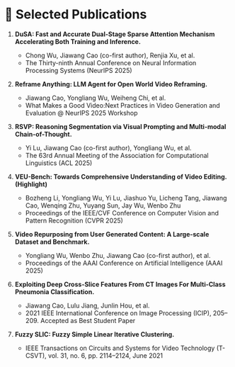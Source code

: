 
# 📄 Selected Publications

1. **DuSA: Fast and Accurate Dual-Stage Sparse Attention Mechanism Accelerating Both Training and Inference.**
   - Chong Wu, Jiawang Cao (co-first author), Renjia Xu, et al.
   - The Thirty-ninth Annual Conference on Neural Information Processing Systems (NeurIPS 2025)

2. **Reframe Anything: LLM Agent for Open World Video Reframing.**
   - Jiawang Cao, Yongliang Wu, Weiheng Chi, et al.
   - What Makes a Good Video:Next Practices in Video Generation and Evaluation @ NeurIPS 2025 Workshop

3. **RSVP: Reasoning Segmentation via Visual Prompting and Multi-modal Chain-of-Thought.**
   - Yi Lu, Jiawang Cao (co-first author), Yongliang Wu, et al.
   - The 63rd Annual Meeting of the Association for Computational Linguistics (ACL 2025)

4. **VEU-Bench: Towards Comprehensive Understanding of Video Editing. (Highlight)**
   - Bozheng Li, Yongliang Wu, Yi Lu, Jiashuo Yu, Licheng Tang, Jiawang Cao, Wenqing Zhu, Yuyang Sun, Jay Wu, Wenbo Zhu
   - Proceedings of the IEEE/CVF Conference on Computer Vision and Pattern Recognition (CVPR 2025)

5. **Video Repurposing from User Generated Content: A Large-scale Dataset and Benchmark.**
   - Yongliang Wu, Wenbo Zhu, Jiawang Cao (co-first author), et al.
   - Proceedings of the AAAI Conference on Artificial Intelligence (AAAI 2025)

6. **Exploiting Deep Cross-Slice Features From CT Images For Multi-Class Pneumonia Classification.**
   - Jiawang Cao, Lulu Jiang, Junlin Hou, et al.
   - 2021 IEEE International Conference on Image Processing (ICIP), 205–209. Accepted as Best Student Paper

7. **Fuzzy SLIC: Fuzzy Simple Linear Iterative Clustering.**
   - IEEE Transactions on Circuits and Systems for Video Technology (T-CSVT), vol. 31, no. 6, pp. 2114–2124, June 2021

